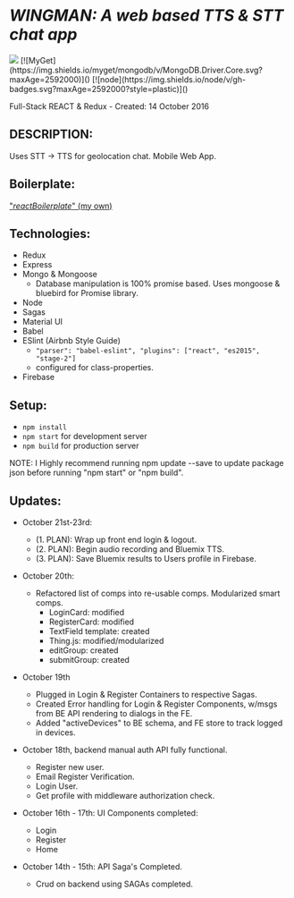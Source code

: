 # _WINGMAN: A web based TTS & STT chat app_
<img src="https://camo.githubusercontent.com/1c5c800fbdabc79cfaca8c90dd47022a5b5c7486/68747470733a2f2f696d672e736869656c64732e696f2f62616467652f636f64652532307374796c652d616972626e622d627269676874677265656e2e7376673f7374796c653d666c61742d737175617265" />
[![MyGet](https://img.shields.io/myget/mongodb/v/MongoDB.Driver.Core.svg?maxAge=2592000)]()
[![node](https://img.shields.io/node/v/gh-badges.svg?maxAge=2592000?style=plastic)]()

Full-Stack REACT & Redux - Created: 14 October 2016
<!-- ### Deployed on Heroku [here](https://itiner-ez.herokuapp.com/). -->

## DESCRIPTION:
Uses STT -> TTS for geolocation chat.  Mobile Web App.

## Boilerplate:
["_reactBoilerplate_" (my own)](https://github.com/TobiahRex/reactBoilerplate)

## Technologies:
  - Redux
  - Express
  - Mongo & Mongoose
    * Database manipulation is 100% promise based. Uses mongoose & bluebird for Promise library.
  - Node
  - Sagas
  - Material UI
  - Babel
  - ESlint (Airbnb Style Guide)
    * `"parser": "babel-eslint",
    "plugins": ["react", "es2015", "stage-2"]`
    * configured for class-properties.
  - Firebase

## Setup:
  - `npm install`
  - `npm start` for development server
  - `npm build` for production server

  NOTE: I Highly recommend running npm update --save to update package json before running "npm start" or "npm build".

## Updates:
  - October 21st-23rd:
    * (1. PLAN): Wrap up front end login & logout.
    * (2. PLAN): Begin audio recording and Bluemix TTS.
    * (3. PLAN): Save Bluemix results to Users profile in Firebase.

  - October 20th:
    * Refactored list of comps into re-usable comps. Modularized smart comps.
      - LoginCard: modified
      - RegisterCard: modified
      - TextField template: created
      - Thing.js: modified/modularized
      - editGroup: created
      - submitGroup: created

  - October 19th
    * Plugged in Login & Register Containers to respective Sagas.
    * Created Error handling for Login & Register Components, w/msgs from BE API rendering to dialogs in the FE.
    * Added "activeDevices" to BE schema, and FE store to track logged in devices.

  - October 18th, backend manual auth API fully functional.
    * Register new user.
    * Email Register Verification.
    * Login User.
    * Get profile with middleware authorization check.

  - October 16th - 17th:  UI Components completed:
    * Login
    * Register
    * Home

  - October 14th - 15th: API Saga's Completed.
    * Crud on backend using SAGAs completed.
